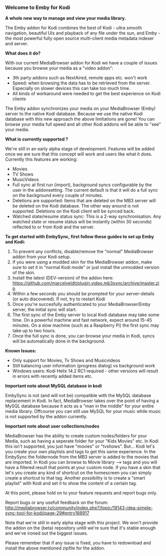 ### Welcome to Emby for Kodi
**A whole new way to manage and view your media library.**

The Emby addon for Kodi combines the best of Kodi - ultra smooth navigation, beautiful UIs and playback of any file under the sun, and Emby - the most powerful fully open source multi-client media metadata indexer and server.

**What does it do?**

With our current MediaBrowser addon for Kodi we have a couple of issues because you browse your media as a "video addon":
- 3th party addons such as NextAired, remote apps etc. won't work
- Speed: when browsing the data has to be retrieved from the server. Especially on slower devices this can take too much time.
- All kinds of workaround were needed to get the best experience on Kodi clients

The Emby addon synchronizes your media on your MediaBrowser (Emby) server to the native Kodi database. Because we use the native Kodi database with this new approach the above limitations are gone! You can browse your media full speed and all other Kodi addons will be able to "see" your media.

**What is currently supported ?**

We're still in an early alpha stage of development. Features will be added once we are sure that this concept will work and users like what it does. Currently this features are working:
- Movies
- TV Shows
- MusicVideos
- Full sync at first run (import), background syncs configurable by the user in the addonsetting. The current default is that it will do a full sync on the background every couple of minutes.
- Deletions are supported: Items that are deleted on the MB3 server will be deleted on the Kodi database. The other way around is not supported. Deletions on the Kodi client will be synced back.
- Watched state/resume status sync: This is a 2-way synchronisation. Any watched state or resume status will be instantly (within 30 seconds) reflected to or from Kodi and the server.


**To get started with EmbySync, first follow these guides to set up Emby and Kodi:**

1. To prevent any conflicts, disable/remove the "normal" MediaBrowser addon from your Kodi setup.
2. If you were using a modded skin for the MediaBrowser addon, make sure to set it in "normal Kodi mode" or just install the unmodded version of the skin.
3. Install the latest (DEV-version) of the addon here: https://github.com/marcelveldt/plugin.video.mb3sync/archive/master.zip
4. Within a few seconds you should be prompted for your server-details (or auto discovered). If not, try to restart Kodi
5. Once you're succesfully authenticated to your MediaBrowser/Emby server, the initial sync will start. 
6. The first sync of the Emby server to local Kodi database may take some time.  On a powerful machine and fast network, expect around 15-45 minutes.  On a slow machine (such as a Raspberry Pi) the first sync may take up to two hours.
7. Once the full sync is done, you can browse your media in Kodi, syncs will be automatically done in the background.


**Known Issues:**
- Only support for Movies, Tv Shows and Musicvideos
- Still balancing user information (progress dialog) vs background work
- Windows users: Kodi Helix 14.2 RC1 required - other versions will result in errors with recently added items etc.

**Important note about MySQL database in kodi**

EmbySync is not (and will not be) compatible with the MySQL database replacement in Kodi. In fact, MediaBrowser takes over the point of having a MySQL database because it acts as a "man in the middle" for your entIre media library. Offcourse you can still use MySQL for your music while music is not supported by the addon currently.

**Important note about user collections/nodes**

MediaBrowser has the ability to create custom nodes/folders for your Media, such as having a seperate folder for your "Kids Movies" etc. In Kodi this isn't supported, you just have "movies" or "tvshows". But... Kodi let's you create your own playlists and tags to get this same experience. In the EmbySync the foldernode from the MB3 server is added to the movies that are imported. In Kodi you can browse to Movie library --> tags and you will have a filtered result that points at your custom node. If you have a skin that let's you create any kind of shortcut on the homescreen you can simply create a shortcut to that tag. Another possibility is to create a "smart playlist" with Kodi and set it to show the content of a certain tag. 


At this point, please hold on to your feature requests and report bugs only.

Report bugs or any usefull feedback on the forum: http://mediabrowser.tv/community/index.php?/topic/19143-idea-simple-sync-tool-for-kodi/page-29#entry188917

Note that we're still in early alpha stage with this project. We won't provide the addon on the (beta) repository untill we're sure that it's stable enough and we've ironed out the biggest issues.

Please remember that if any issue is fixed, you have to redownload and install the above mentioned zipfile for the addon.

